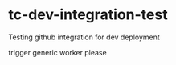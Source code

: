 # tc-dev-integration-test
Testing github integration for dev deployment


trigger generic worker 
please
